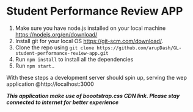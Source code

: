 # Student Performance Review APP #

1. Make sure you have node.js installed on your local machine https://nodejs.org/en/download/
2. Install git for your local OS https://git-scm.com/download/.
2. Clone the repo using `git clone https://github.com/arupDash/GL-student-performance-review-app.git`
3. Run `npm install` to install all the dependencies
4. Run `npm start`..

With these steps a development server should spin up, serving the wep application @http://localhost:3000

***This application make use of boootstrap.css CDN link. Please stay connected to internet for better experience***
